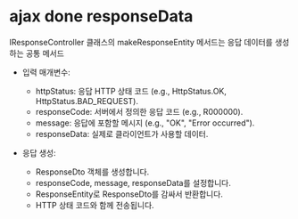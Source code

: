 # ajax done responseData
IResponseController 클래스의 makeResponseEntity 메서드는 응답 데이터를 생성하는 공통 메서드

- 입력 매개변수:
    - httpStatus: 응답 HTTP 상태 코드 (e.g., HttpStatus.OK, HttpStatus.BAD_REQUEST).
    - responseCode: 서버에서 정의한 응답 코드 (e.g., R000000).
    - message: 응답에 포함할 메시지 (e.g., "OK", "Error occurred").
    - responseData: 실제로 클라이언트가 사용할 데이터.

- 응답 생성:
  - ResponseDto 객체를 생성합니다.
  - responseCode, message, responseData를 설정합니다.
  - ResponseEntity로 ResponseDto를 감싸서 반환합니다.
  - HTTP 상태 코드와 함께 전송됩니다.